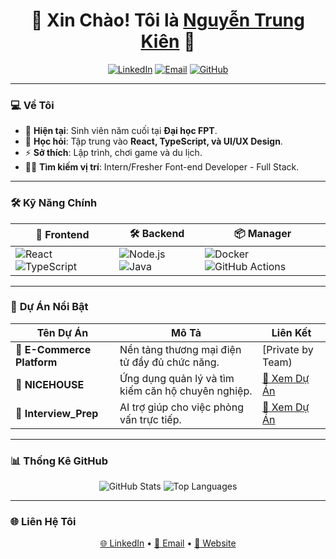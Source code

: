<h1 align="center">🚀 Xin Chào! Tôi là <a href="https://yourwebsite.com" target="_blank">Nguyễn Trung Kiên</a> 👋</h1>

<p align="center">
  <a href="https://linkedin.com/in/pengnk"><img src="https://img.shields.io/badge/LinkedIn-0077B5?style=for-the-badge&logo=linkedin&logoColor=white" alt="LinkedIn"></a>
  <a href="kien.nguyentrung1699@gmail.com"><img src="https://img.shields.io/badge/Email-D14836?style=for-the-badge&logo=gmail&logoColor=white" alt="Email"></a>
  <a href="https://github.com/Kiennt1699"><img src="https://img.shields.io/badge/GitHub-100000?style=for-the-badge&logo=github&logoColor=white" alt="GitHub"></a>
</p>

---

### 💻 **Về Tôi**

- 🔭 **Hiện tại**: Sinh viên năm cuối tại **Đại học FPT**.
- 🌱 **Học hỏi**: Tập trung vào **React, TypeScript, và UI/UX Design**.
- ⚡ **Sở thích**: Lập trình, chơi game và du lịch.
- 🙋‍♂️ **Tìm kiếm vị trí**: Intern/Fresher Font-end Developer - Full Stack.

---

### 🛠️ **Kỹ Năng Chính**

| 🚀 **Frontend** | 🛠️ **Backend** | 📦 **Manager** |
| -------------- | --------------- | ------------- |
| ![React](https://img.shields.io/badge/React-20232A?style=for-the-badge&logo=react&logoColor=61DAFB) ![TypeScript](https://img.shields.io/badge/TypeScript-007ACC?style=for-the-badge&logo=typescript&logoColor=white) | ![Node.js](https://img.shields.io/badge/Node.js-339933?style=for-the-badge&logo=node.js&logoColor=white) ![Java](https://img.shields.io/badge/Java-ffa500?style=for-the-badge&logo=express&logoColor=white) | ![Docker](https://img.shields.io/badge/Docker-2496ED?style=for-the-badge&logo=docker&logoColor=white) ![GitHub Actions](https://img.shields.io/badge/GitHub_Actions-2088FF?style=for-the-badge&logo=github-actions&logoColor=white) |

---

### 🚀 **Dự Án Nổi Bật**

| **Tên Dự Án** | **Mô Tả** | **Liên Kết** |
| -------------- | ---------- | ------------ |
| 🛒 **E-Commerce Platform** | Nền tảng thương mại điện tử đầy đủ chức năng. | [Private by Team) |
| 🏡 **NICEHOUSE** | Ứng dụng quản lý và tìm kiếm căn hộ chuyên nghiệp. | [🔗 Xem Dự Án](https://nice-house.vercel.app/) |
| 💼 **Interview_Prep** | AI trợ giúp cho việc phỏng vấn trực tiếp. | [🔗 Xem Dự Án](https://ai-mock-interview-penguink.vercel.app/) |

---

### 📊 **Thống Kê GitHub**

<p align="center">
  <img src="https://github-readme-stats.vercel.app/api?username=Kiennt1699&show_icons=true&theme=tokyonight" alt="GitHub Stats">
  <img src="https://github-readme-stats.vercel.app/api/top-langs/?username=Kiennt1699&layout=compact&theme=tokyonight" alt="Top Languages">
</p>

---

### 🌐 **Liên Hệ Tôi**

<p align="center">
  <a href="https://linkedin.com/in/yourprofile" target="_blank">🌐 LinkedIn</a> •
  <a href="mailto:youremail@example.com">📧 Email</a> •
  <a href="https://yourwebsite.com">🔗 Website</a>
</p>
